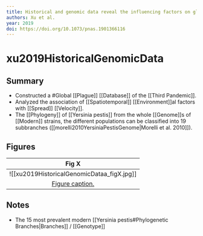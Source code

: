 ```yaml
---
title: Historical and genomic data reveal the influencing factors on global transmission velocity of plague during the Third Pandemic
authors: Xu et al.
year: 2019
doi: https://doi.org/10.1073/pnas.1901366116
---
```


# xu2019HistoricalGenomicData

## Summary
- Constructed a #Global [[Plague]] [[Database]] of the [[Third Pandemic]].
- Analyzed the association of [[Spatiotemporal]] [[Environment]]al factors with [[Spread]] [[Velocity]].
- The [[Phylogeny]] of [[Yersinia pestis]]  from the whole [[Genome]]s of [[Modern]] strains, the different populations can be classified into 19 subbranches ([[morelli2010YersiniaPestisGenome|Morelli et al. 2010]]).

## Figures

|                    Fig X                     |
|:--------------------------------------------:|
| ![[xu2019HistoricalGenomicDataa_figX.jpg]] |
| [Figure caption.](xu2019HistoricalGenomicData.md) |


## Notes

- The 15 most prevalent modern [[Yersinia pestis#Phylogenetic Branches|Branches]] / [[Genotype]]